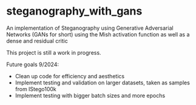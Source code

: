 # steganography_with_gans
An implementation of Steganography using Generative Adversarial Networks (GANs for short) using the Mish activation function as well as a dense and residual critic

This project is still a work in progress.

Future goals 9/2024:
- Clean up code for efficiency and aesthetics
- Implement testing and validation on larger datasets, taken as samples from IStego100k
- Implement testing with bigger batch sizes and more epochs
